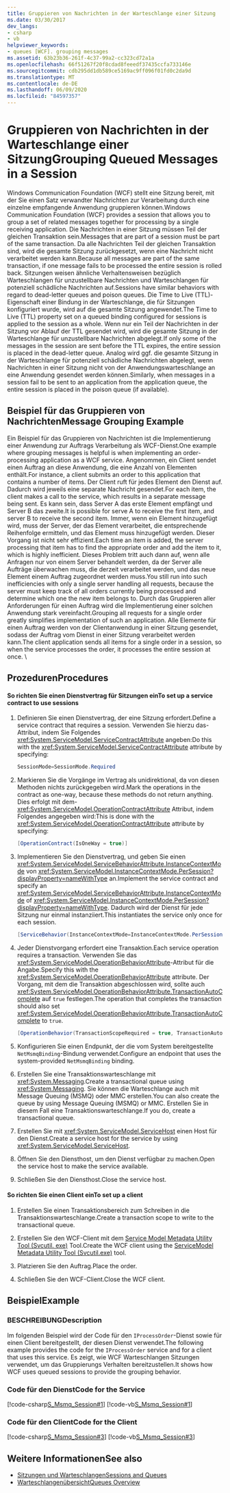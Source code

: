 ```yaml
---
title: Gruppieren von Nachrichten in der Warteschlange einer Sitzung
ms.date: 03/30/2017
dev_langs:
- csharp
- vb
helpviewer_keywords:
- queues [WCF]. grouping messages
ms.assetid: 63b23b36-261f-4c37-99a2-cc323cd72a1a
ms.openlocfilehash: 66f51267f20f8cdad8feeedf37435ccfa733146e
ms.sourcegitcommit: cdb295dd1db589ce5169ac9ff096f01fd0c2da9d
ms.translationtype: MT
ms.contentlocale: de-DE
ms.lasthandoff: 06/09/2020
ms.locfileid: "84597357"
---
```

# <a name="grouping-queued-messages-in-a-session"></a><span data-ttu-id="fb172-102">Gruppieren von Nachrichten in der Warteschlange einer Sitzung</span><span class="sxs-lookup"><span data-stu-id="fb172-102">Grouping Queued Messages in a Session</span></span>
<span data-ttu-id="fb172-103">Windows Communication Foundation (WCF) stellt eine Sitzung bereit, mit der Sie einen Satz verwandter Nachrichten zur Verarbeitung durch eine einzelne empfangende Anwendung gruppieren können.</span><span class="sxs-lookup"><span data-stu-id="fb172-103">Windows Communication Foundation (WCF) provides a session that allows you to group a set of related messages together for processing by a single receiving application.</span></span> <span data-ttu-id="fb172-104">Die Nachrichten in einer Sitzung müssen Teil der gleichen Transaktion sein.</span><span class="sxs-lookup"><span data-stu-id="fb172-104">Messages that are part of a session must be part of the same transaction.</span></span> <span data-ttu-id="fb172-105">Da alle Nachrichten Teil der gleichen Transaktion sind, wird die gesamte Sitzung zurückgesetzt, wenn eine Nachricht nicht verarbeitet werden kann.</span><span class="sxs-lookup"><span data-stu-id="fb172-105">Because all messages are part of the same transaction, if one message fails to be processed the entire session is rolled back.</span></span> <span data-ttu-id="fb172-106">Sitzungen weisen ähnliche Verhaltensweisen bezüglich Warteschlangen für unzustellbare Nachrichten und Warteschlangen für potenziell schädliche Nachrichten auf.</span><span class="sxs-lookup"><span data-stu-id="fb172-106">Sessions have similar behaviors with regard to dead-letter queues and poison queues.</span></span> <span data-ttu-id="fb172-107">Die Time to Live (TTL)-Eigenschaft einer Bindung in der Warteschlange, die für Sitzungen konfiguriert wurde, wird auf die gesamte Sitzung angewendet.</span><span class="sxs-lookup"><span data-stu-id="fb172-107">The Time to Live (TTL) property set on a queued binding configured for sessions is applied to the session as a whole.</span></span> <span data-ttu-id="fb172-108">Wenn nur ein Teil der Nachrichten in der Sitzung vor Ablauf der TTL gesendet wird, wird die gesamte Sitzung in der Warteschlange für unzustellbare Nachrichten abgelegt.</span><span class="sxs-lookup"><span data-stu-id="fb172-108">If only some of the messages in the session are sent before the TTL expires, the entire session is placed in the dead-letter queue.</span></span> <span data-ttu-id="fb172-109">Analog wird ggf. die gesamte Sitzung in der Warteschlange für potenziell schädliche Nachrichten abgelegt, wenn Nachrichten in einer Sitzung nicht von der Anwendungswarteschlange an eine Anwendung gesendet werden können.</span><span class="sxs-lookup"><span data-stu-id="fb172-109">Similarly, when messages in a session fail to be sent to an application from the application queue, the entire session is placed in the poison queue (if available).</span></span>  
  
## <a name="message-grouping-example"></a><span data-ttu-id="fb172-110">Beispiel für das Gruppieren von Nachrichten</span><span class="sxs-lookup"><span data-stu-id="fb172-110">Message Grouping Example</span></span>  
 <span data-ttu-id="fb172-111">Ein Beispiel für das Gruppieren von Nachrichten ist die Implementierung einer Anwendung zur Auftrags Verarbeitung als WCF-Dienst.</span><span class="sxs-lookup"><span data-stu-id="fb172-111">One example where grouping messages is helpful is when implementing an order-processing application as a WCF service.</span></span> <span data-ttu-id="fb172-112">Angenommen, ein Client sendet einen Auftrag an diese Anwendung, die eine Anzahl von Elementen enthält.</span><span class="sxs-lookup"><span data-stu-id="fb172-112">For instance, a client submits an order to this application that contains a number of items.</span></span> <span data-ttu-id="fb172-113">Der Client ruft für jedes Element den Dienst auf. Dadurch wird jeweils eine separate Nachricht gesendet.</span><span class="sxs-lookup"><span data-stu-id="fb172-113">For each item, the client makes a call to the service, which results in a separate message being sent.</span></span> <span data-ttu-id="fb172-114">Es kann sein, dass Server A das erste Element empfängt und Server B das zweite.</span><span class="sxs-lookup"><span data-stu-id="fb172-114">It is possible for serve A to receive the first item, and server B to receive the second item.</span></span> <span data-ttu-id="fb172-115">Immer, wenn ein Element hinzugefügt wird, muss der Server, der das Element verarbeitet, die entsprechende Reihenfolge ermitteln, und das Element muss hinzugefügt werden. Dieser Vorgang ist nicht sehr effizient.</span><span class="sxs-lookup"><span data-stu-id="fb172-115">Each time an item is added, the server processing that item has to find the appropriate order and add the item to it, which is highly inefficient.</span></span> <span data-ttu-id="fb172-116">Dieses Problem tritt auch dann auf, wenn alle Anfragen nur von einem Server behandelt werden, da der Server alle Aufträge überwachen muss, die derzeit verarbeitet werden, und das neue Element einem Auftrag zugeordnet werden muss.</span><span class="sxs-lookup"><span data-stu-id="fb172-116">You still run into such inefficiencies with only a single server handling all requests, because the server must keep track of all orders currently being processed and determine which one the new item belongs to.</span></span> <span data-ttu-id="fb172-117">Durch das Gruppieren aller Anforderungen für einen Auftrag wird die Implementierung einer solchen Anwendung stark vereinfacht.</span><span class="sxs-lookup"><span data-stu-id="fb172-117">Grouping all requests for a single order greatly simplifies implementation of such an application.</span></span> <span data-ttu-id="fb172-118">Alle Elemente für einen Auftrag werden von der Clientanwendung in einer Sitzung gesendet, sodass der Auftrag vom Dienst in einer Sitzung verarbeitet werden kann.</span><span class="sxs-lookup"><span data-stu-id="fb172-118">The client application sends all items for a single order in a session, so when the service processes the order, it processes the entire session at once.</span></span> \  
  
## <a name="procedures"></a><span data-ttu-id="fb172-119">Prozeduren</span><span class="sxs-lookup"><span data-stu-id="fb172-119">Procedures</span></span>  
  
#### <a name="to-set-up-a-service-contract-to-use-sessions"></a><span data-ttu-id="fb172-120">So richten Sie einen Dienstvertrag für Sitzungen ein</span><span class="sxs-lookup"><span data-stu-id="fb172-120">To set up a service contract to use sessions</span></span>  
  
1. <span data-ttu-id="fb172-121">Definieren Sie einen Dienstvertrag, der eine Sitzung erfordert.</span><span class="sxs-lookup"><span data-stu-id="fb172-121">Define a service contract that requires a session.</span></span> <span data-ttu-id="fb172-122">Verwenden Sie hierzu das-Attribut, indem Sie Folgendes <xref:System.ServiceModel.ServiceContractAttribute> angeben:</span><span class="sxs-lookup"><span data-stu-id="fb172-122">Do this with the <xref:System.ServiceModel.ServiceContractAttribute> attribute by specifying:</span></span>  
  
    ```csharp
    SessionMode=SessionMode.Required  
    ```  
  
2. <span data-ttu-id="fb172-123">Markieren Sie die Vorgänge im Vertrag als unidirektional, da von diesen Methoden nichts zurückgegeben wird.</span><span class="sxs-lookup"><span data-stu-id="fb172-123">Mark the operations in the contract as one-way, because these methods do not return anything.</span></span> <span data-ttu-id="fb172-124">Dies erfolgt mit dem- <xref:System.ServiceModel.OperationContractAttribute> Attribut, indem Folgendes angegeben wird:</span><span class="sxs-lookup"><span data-stu-id="fb172-124">This is done with the <xref:System.ServiceModel.OperationContractAttribute> attribute by specifying:</span></span>  
  
    ```csharp  
    [OperationContract(IsOneWay = true)]  
    ```  
  
3. <span data-ttu-id="fb172-125">Implementieren Sie den Dienstvertrag, und geben Sie einen <xref:System.ServiceModel.ServiceBehaviorAttribute.InstanceContextMode> von <xref:System.ServiceModel.InstanceContextMode.PerSession?displayProperty=nameWithType> an.</span><span class="sxs-lookup"><span data-stu-id="fb172-125">Implement the service contract and specify an <xref:System.ServiceModel.ServiceBehaviorAttribute.InstanceContextMode> of <xref:System.ServiceModel.InstanceContextMode.PerSession?displayProperty=nameWithType>.</span></span> <span data-ttu-id="fb172-126">Dadurch wird der Dienst für jede Sitzung nur einmal instanziiert.</span><span class="sxs-lookup"><span data-stu-id="fb172-126">This instantiates the service only once for each session.</span></span>  
  
    ```csharp  
    [ServiceBehavior(InstanceContextMode=InstanceContextMode.PerSession)]  
    ```  
  
4. <span data-ttu-id="fb172-127">Jeder Dienstvorgang erfordert eine Transaktion.</span><span class="sxs-lookup"><span data-stu-id="fb172-127">Each service operation requires a transaction.</span></span> <span data-ttu-id="fb172-128">Verwenden Sie das <xref:System.ServiceModel.OperationBehaviorAttribute>-Attribut für die Angabe.</span><span class="sxs-lookup"><span data-stu-id="fb172-128">Specify this with the <xref:System.ServiceModel.OperationBehaviorAttribute> attribute.</span></span> <span data-ttu-id="fb172-129">Der Vorgang, mit dem die Transaktion abgeschlossen wird, sollte auch <xref:System.ServiceModel.OperationBehaviorAttribute.TransactionAutoComplete> auf `true` festlegen.</span><span class="sxs-lookup"><span data-stu-id="fb172-129">The operation that completes the transaction should also set <xref:System.ServiceModel.OperationBehaviorAttribute.TransactionAutoComplete> to `true`.</span></span>  
  
    ```csharp  
    [OperationBehavior(TransactionScopeRequired = true, TransactionAutoComplete = true)]
    ```  
  
5. <span data-ttu-id="fb172-130">Konfigurieren Sie einen Endpunkt, der die vom System bereitgestellte `NetMsmqBinding`-Bindung verwendet.</span><span class="sxs-lookup"><span data-stu-id="fb172-130">Configure an endpoint that uses the system-provided `NetMsmqBinding` binding.</span></span>  
  
6. <span data-ttu-id="fb172-131">Erstellen Sie eine Transaktionswarteschlange mit <xref:System.Messaging>.</span><span class="sxs-lookup"><span data-stu-id="fb172-131">Create a transactional queue using <xref:System.Messaging>.</span></span> <span data-ttu-id="fb172-132">Sie können die Warteschlange auch mit Message Queuing (MSMQ) oder MMC erstellen.</span><span class="sxs-lookup"><span data-stu-id="fb172-132">You can also create the queue by using Message Queuing (MSMQ) or MMC.</span></span> <span data-ttu-id="fb172-133">Erstellen Sie in diesem Fall eine Transaktionswarteschlange.</span><span class="sxs-lookup"><span data-stu-id="fb172-133">If you do, create a transactional queue.</span></span>  
  
7. <span data-ttu-id="fb172-134">Erstellen Sie mit <xref:System.ServiceModel.ServiceHost> einen Host für den Dienst.</span><span class="sxs-lookup"><span data-stu-id="fb172-134">Create a service host for the service by using <xref:System.ServiceModel.ServiceHost>.</span></span>  
  
8. <span data-ttu-id="fb172-135">Öffnen Sie den Diensthost, um den Dienst verfügbar zu machen.</span><span class="sxs-lookup"><span data-stu-id="fb172-135">Open the service host to make the service available.</span></span>  
  
9. <span data-ttu-id="fb172-136">Schließen Sie den Diensthost.</span><span class="sxs-lookup"><span data-stu-id="fb172-136">Close the service host.</span></span>  
  
#### <a name="to-set-up-a-client"></a><span data-ttu-id="fb172-137">So richten Sie einen Client ein</span><span class="sxs-lookup"><span data-stu-id="fb172-137">To set up a client</span></span>  
  
1. <span data-ttu-id="fb172-138">Erstellen Sie einen Transaktionsbereich zum Schreiben in die Transaktionswarteschlange.</span><span class="sxs-lookup"><span data-stu-id="fb172-138">Create a transaction scope to write to the transactional queue.</span></span>  
  
2. <span data-ttu-id="fb172-139">Erstellen Sie den WCF-Client mit dem [Service Model Metadata Utility Tool (Svcutil. exe)](../servicemodel-metadata-utility-tool-svcutil-exe.md) Tool.</span><span class="sxs-lookup"><span data-stu-id="fb172-139">Create the WCF client using the [ServiceModel Metadata Utility Tool (Svcutil.exe)](../servicemodel-metadata-utility-tool-svcutil-exe.md) tool.</span></span>  
  
3. <span data-ttu-id="fb172-140">Platzieren Sie den Auftrag.</span><span class="sxs-lookup"><span data-stu-id="fb172-140">Place the order.</span></span>  
  
4. <span data-ttu-id="fb172-141">Schließen Sie den WCF-Client.</span><span class="sxs-lookup"><span data-stu-id="fb172-141">Close the WCF client.</span></span>  
  
## <a name="example"></a><span data-ttu-id="fb172-142">Beispiel</span><span class="sxs-lookup"><span data-stu-id="fb172-142">Example</span></span>  
  
### <a name="description"></a><span data-ttu-id="fb172-143">BESCHREIBUNG</span><span class="sxs-lookup"><span data-stu-id="fb172-143">Description</span></span>  
 <span data-ttu-id="fb172-144">Im folgenden Beispiel wird der Code für den `IProcessOrder`-Dienst sowie für einen Client bereitgestellt, der diesen Dienst verwendet.</span><span class="sxs-lookup"><span data-stu-id="fb172-144">The following example provides the code for the `IProcessOrder` service and for a client that uses this service.</span></span> <span data-ttu-id="fb172-145">Es zeigt, wie WCF Warteschlangen Sitzungen verwendet, um das Gruppierungs Verhalten bereitzustellen.</span><span class="sxs-lookup"><span data-stu-id="fb172-145">It shows how WCF uses queued sessions to provide the grouping behavior.</span></span>  
  
### <a name="code-for-the-service"></a><span data-ttu-id="fb172-146">Code für den Dienst</span><span class="sxs-lookup"><span data-stu-id="fb172-146">Code for the Service</span></span>  
 [!code-csharp[S_Msmq_Session#1](../../../../samples/snippets/csharp/VS_Snippets_CFX/s_msmq_session/cs/service.cs#1)]
 [!code-vb[S_Msmq_Session#1](../../../../samples/snippets/visualbasic/VS_Snippets_CFX/s_msmq_session/vb/service.vb#1)]  

### <a name="code-for-the-client"></a><span data-ttu-id="fb172-147">Code für den Client</span><span class="sxs-lookup"><span data-stu-id="fb172-147">Code for the Client</span></span>  
 [!code-csharp[S_Msmq_Session#3](../../../../samples/snippets/csharp/VS_Snippets_CFX/s_msmq_session/cs/client.cs#3)]
 [!code-vb[S_Msmq_Session#3](../../../../samples/snippets/visualbasic/VS_Snippets_CFX/s_msmq_session/vb/client.vb#3)]  

## <a name="see-also"></a><span data-ttu-id="fb172-148">Weitere Informationen</span><span class="sxs-lookup"><span data-stu-id="fb172-148">See also</span></span>

- [<span data-ttu-id="fb172-149">Sitzungen und Warteschlangen</span><span class="sxs-lookup"><span data-stu-id="fb172-149">Sessions and Queues</span></span>](../samples/sessions-and-queues.md)
- [<span data-ttu-id="fb172-150">Warteschlangenübersicht</span><span class="sxs-lookup"><span data-stu-id="fb172-150">Queues Overview</span></span>](queues-overview.md)
